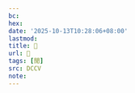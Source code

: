 ```yaml
---
bc:
hex:
date: '2025-10-13T10:28:06+08:00'
lastmod:
title: 􂋖
url: 􂋖
tags: [閒]
src: DCCV
note:
---
```

